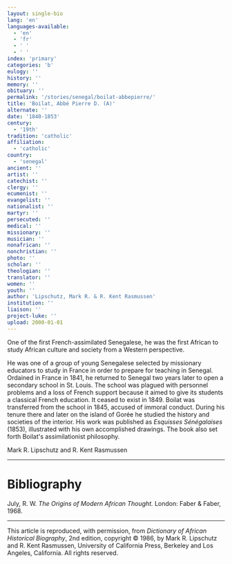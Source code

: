 ```yaml
---
layout: single-bio
lang: 'en'
languages-available:
  - 'en'
  - 'fr'
  - ' '
  - ' '
index: 'primary'
categories: 'b'
eulogy: ''
history: ''
memory: ''
obituary: ''
permalink: '/stories/senegal/boilat-abbepierre/'
title: 'Boilat, Abbé Pierre D. (A)'
alternate: ''
date: '1840-1853'
century:
  - '19th'
tradition: 'catholic'
affiliation:
  - 'catholic'
country:
  - 'senegal'
ancient: ''
artist: ''
catechist: ''
clergy: ''
ecumenist: ''
evangelist: ''
nationalist: ''
martyr: ''
persecuted: ''
medical: ''
missionary: ''
musician: ''
nonafrican: ''
nonchristian: ''
photo: ''
scholar: ''
theologian: ''
translator: ''
women: ''
youth: ''
author: 'Lipschutz, Mark R. & R. Kent Rasmussen'
institution: ''
liaison: ''
project-luke: ''
upload: 2000-01-01
---
```



One of the first French-assimilated Senegalese, he was the first African to study African culture and society from a Western perspective.

He was one of a group of young Senegalese selected by missionary educators to study in France in order to prepare for teaching in Senegal. Ordained in France in 1841, he returned to Senegal two years later to open a secondary school in St. Louis. The school was plagued with personnel problems and a loss of French support because it aimed to give its students a classical French education.  It ceased to exist in 1849. Boilat was transferred from the school in 1845, accused of immoral conduct.  During his tenure there and later on the island of Gor&eacute;e he studied the history and societies of the interior.  His work was published as *Esquisses S&eacute;n&eacute;galaises* (1853), illustrated with his own accomplished drawings. The book also set forth Boilat's assimilationist philosophy.

Mark R. Lipschutz and R. Kent Rasmussen

---

# Bibliography

July, R. W.  *The Origins of Modern African Thought.*  London: Faber & Faber, 1968.

---

This article is reproduced, with permission, from *Dictionary of African Historical Biography*, 2nd edition, copyright &copy; 1986, by Mark R. Lipschutz and R. Kent Rasmussen,  University of California Press, Berkeley and Los Angeles, California.  All rights reserved.
